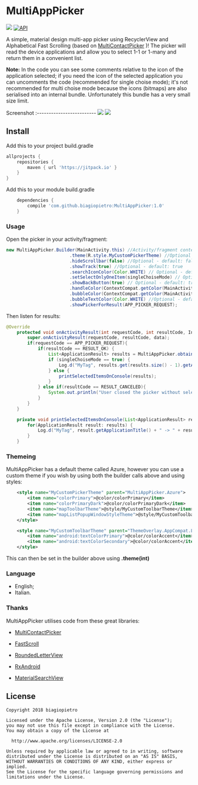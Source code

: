 # MultiAppPicker

[![](https://img.shields.io/badge/license-Apache%20License%202.0-blue.svg)](https://www.apache.org/licenses/LICENSE-2.0.html)
<a target="_blank" href="https://developer.android.com/reference/android/os/Build.VERSION_CODES.html#JELLY_BEAN"><img src="https://img.shields.io/badge/API-16%2B-blue.svg?style=flat" alt="API" /></a>

A simple, material design multi-app picker using RecyclerView and Alphabetical Fast Scrolling (based on [MultiContactPicker](https://github.com/broakenmedia/MultiContactPicker) )! The picker will read the device applications and allow you to select 1-1 or 1-many and return them in a convenient list.

**Note:** In the code you can see some comments relative to the icon of the application selected;
          if you need the icon of the selected application you can uncomments the code (recommended for single choise mode);
          it's not recommended for multi choise mode because the icons (bitmaps) are also serialised into an internal bundle.
          Unfortunately this bundle has a very small size limit.



Screenshot
:-------------------------
![](https://i.imgur.com/Fehq3TW.jpg?1) ![](https://i.imgur.com/Lh46Yfk.jpg?2)

## Install

Add this to your project build.gradle
``` gradle
allprojects {
    repositories {
        maven { url 'https://jitpack.io' }
    }
}
```

Add this to your module build.gradle

``` gradle
    dependencies {
        compile 'com.github.biagiopietro:MultiAppPicker:1.0'
    }

```
### Usage

Open the picker in your activity/fragment:

```java
new MultiAppPicker.Builder(MainActivity.this) //Activity/fragment context
                        .theme(R.style.MyCustomPickerTheme) //Optional - default: MultiAppPicker.Azure
                        .hideScrollbar(false) //Optional - default: false
                        .showTrack(true) //Optional - default: true
                        .searchIconColor(Color.WHITE) // Optional - default: White
                        .setSelectOnlyOneItem(singleChoiseMode) // Optional -  default: false
                        .showBackButton(true) // Optional - default: true
                        .handleColor(ContextCompat.getColor(MainActivity.this, R.color.colorPrimary)) //Optional - default: Azure Blue
                        .bubbleColor(ContextCompat.getColor(MainActivity.this, R.color.colorPrimary)) //Optional - default: Azure Blue
                        .bubbleTextColor(Color.WHITE) //Optional - default: White
                        .showPickerForResult(APP_PICKER_REQUEST);
```

Then listen for results:

```java
@Override
    protected void onActivityResult(int requestCode, int resultCode, Intent data) {
        super.onActivityResult(requestCode, resultCode, data);
        if(requestCode == APP_PICKER_REQUEST){
            if(resultCode == RESULT_OK) {
                List<ApplicationResult> results = MultiAppPicker.obtainResult(data);
                if (singleChoiseMode == true) {
                    Log.d("MyTag", results.get(results.size() - 1).getApplicationPackageName());
                } else {
                    printSelectedItemsOnConsole(results);
                }
            } else if(resultCode == RESULT_CANCELED){
                System.out.println("User closed the picker without selecting items.");
            }
        }
    }

    private void printSelectedItemsOnConsole(List<ApplicationResult> results) {
        for(ApplicationResult result: results) {
            Log.d("MyTag", result.getApplicationTitle() + " -> " + result.getApplicationPackageName());
        }
    }
```

### Themeing
MultiAppPicker has a default theme called Azure, however you can use a custom theme if you wish by using both the builder calls above and using styles:

```xml
    <style name="MyCustomPickerTheme" parent="MultiAppPicker.Azure">
        <item name="colorPrimary">@color/colorPrimary</item>
        <item name="colorPrimaryDark">@color/colorPrimaryDark</item>
        <item name="mapToolbarTheme">@style/MyCustomToolbarTheme</item>
        <item name="mapListPopupWindowStyleTheme">@style/MyCustomToolbarTheme</item>
    </style>

    <style name="MyCustomToolbarTheme" parent="ThemeOverlay.AppCompat.Light">
        <item name="android:textColorPrimary">@color/colorAccent</item>
        <item name="android:textColorSecondary">@color/colorAccent</item>
    </style>
```

This can then be set in the builder above using **.theme(int)**

### Language
- English;
- Italian.

### Thanks
MultiAppPicker utilises code from these great libraries:

- [MultiContactPicker](https://github.com/broakenmedia/MultiContactPicker)

- [FastScroll](https://github.com/L4Digital/FastScroll)

- [RoundedLetterView](https://github.com/pavlospt/RoundedLetterView)

- [RxAndroid](https://github.com/ReactiveX/RxAndroid)

- [MaterialSearchView](https://github.com/MiguelCatalan/MaterialSearchView)


## License

```
Copyright 2018 biagiopietro

Licensed under the Apache License, Version 2.0 (the "License");
you may not use this file except in compliance with the License.
You may obtain a copy of the License at

  http://www.apache.org/licenses/LICENSE-2.0

Unless required by applicable law or agreed to in writing, software
distributed under the License is distributed on an "AS IS" BASIS,
WITHOUT WARRANTIES OR CONDITIONS OF ANY KIND, either express or implied.
See the License for the specific language governing permissions and
limitations under the License.
```
